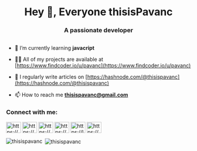 <h1 align="center">Hey 👋, Everyone thisisPavanc</h1>
<h3 align="center">A passionate developer</h3>

<p align="left"> <a href="https://twitter.com/" target="blank"><img src="https://www.apptha.com/blog/wp-content/uploads/2019/05/Hire-full-stack-developer.jpg" alt="" /></a> </p>

- 🌱 I’m currently learning **javacript**

- 👨‍💻 All of my projects are available at [https://www.findcoder.io/u/pavanc](https://www.findcoder.io/u/pavanc)

- 📝 I regularly write articles on [https://hashnode.com/@thisispavanc](https://hashnode.com/@thisispavanc)

- 📫 How to reach me **thisispavanc@gmail.com**

<h3 align="left">Connect with me:</h3>
<p align="left">
<a href="https://stackoverflow.com/users/https://stackoverflow.com/users/19870054/pavan-c" target="blank"><img align="center" src="https://raw.githubusercontent.com/rahuldkjain/github-profile-readme-generator/master/src/images/icons/Social/stack-overflow.svg" alt="https://stackoverflow.com/users/19870054/pavan-c" height="30" width="40" /></a>
<a href="https://codesandbox.com/https://codesandbox.io/u/thisispavanc" target="blank"><img align="center" src="https://raw.githubusercontent.com/rahuldkjain/github-profile-readme-generator/master/src/images/icons/Social/codesandbox.svg" alt="https://codesandbox.io/u/thisispavanc" height="30" width="40" /></a>
<a href="https://hashnode.com/https://hashnode.com/@thisispavanc" target="blank"><img align="center" src="https://raw.githubusercontent.com/rahuldkjain/github-profile-readme-generator/master/src/images/icons/Social/hashnode.svg" alt="https://hashnode.com/@thisispavanc" height="30" width="40" /></a>
<a href="https://www.hackerrank.com/https://www.hackerrank.com/pavanc1802" target="blank"><img align="center" src="https://raw.githubusercontent.com/rahuldkjain/github-profile-readme-generator/master/src/images/icons/Social/hackerrank.svg" alt="https://www.hackerrank.com/pavanc1802" height="30" width="40" /></a>
<a href="https://www.leetcode.com/https://leetcode.com/thisispavanc/" target="blank"><img align="center" src="https://raw.githubusercontent.com/rahuldkjain/github-profile-readme-generator/master/src/images/icons/Social/leet-code.svg" alt="https://leetcode.com/thisispavanc/" height="30" width="40" /></a>
<a href="https://auth.geeksforgeeks.org/user/https://auth.geeksforgeeks.org/user/thisispavanc" target="blank"><img align="center" src="https://raw.githubusercontent.com/rahuldkjain/github-profile-readme-generator/master/src/images/icons/Social/geeks-for-geeks.svg" alt="https://auth.geeksforgeeks.org/user/thisispavanc" height="30" width="40" /></a>
</p>
<p><img align="left" src="https://github-readme-stats.vercel.app/api/top-langs?username=thisispavanc&show_icons=true&locale=en&layout=compact" alt="thisispavanc" /></p>

<p>&nbsp;<img align="center" src="https://github-readme-stats.vercel.app/api?username=thisispavanc&show_icons=true&locale=en" alt="thisispavanc" /></p>


